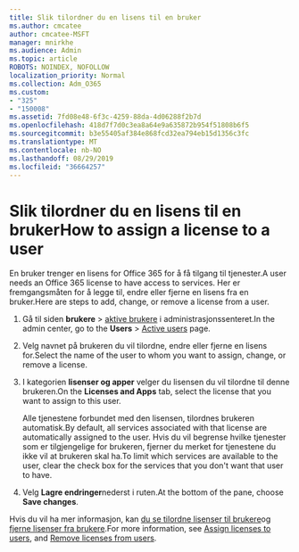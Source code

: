 ```yaml
---
title: Slik tilordner du en lisens til en bruker
ms.author: cmcatee
author: cmcatee-MSFT
manager: mnirkhe
ms.audience: Admin
ms.topic: article
ROBOTS: NOINDEX, NOFOLLOW
localization_priority: Normal
ms.collection: Adm_O365
ms.custom:
- "325"
- "150008"
ms.assetid: 7fd08e48-6f3c-4259-88da-4d06288f2b7d
ms.openlocfilehash: 418d7f7d0c3ea8a64e9a635872b954f51808b6f5
ms.sourcegitcommit: b3e55405af384e868fcd32ea794eb15d1356c3fc
ms.translationtype: MT
ms.contentlocale: nb-NO
ms.lasthandoff: 08/29/2019
ms.locfileid: "36664257"
---
```

# <a name="how-to-assign-a-license-to-a-user"></a><span data-ttu-id="e3fa9-102">Slik tilordner du en lisens til en bruker</span><span class="sxs-lookup"><span data-stu-id="e3fa9-102">How to assign a license to a user</span></span>

<span data-ttu-id="e3fa9-103">En bruker trenger en lisens for Office 365 for å få tilgang til tjenester.</span><span class="sxs-lookup"><span data-stu-id="e3fa9-103">A user needs an Office 365 license to have access to services.</span></span> <span data-ttu-id="e3fa9-104">Her er fremgangsmåten for å legge til, endre eller fjerne en lisens fra en bruker.</span><span class="sxs-lookup"><span data-stu-id="e3fa9-104">Here are steps to add, change, or remove a license from a user.</span></span>
  
1. <span data-ttu-id="e3fa9-105">Gå til siden **brukere** \> [aktive brukere](https://go.microsoft.com/fwlink/p/?linkid=834822) i administrasjonssenteret.</span><span class="sxs-lookup"><span data-stu-id="e3fa9-105">In the admin center, go to the **Users** \> [Active users](https://go.microsoft.com/fwlink/p/?linkid=834822) page.</span></span>

2. <span data-ttu-id="e3fa9-106">Velg navnet på brukeren du vil tilordne, endre eller fjerne en lisens for.</span><span class="sxs-lookup"><span data-stu-id="e3fa9-106">Select the name of the user to whom you want to assign, change, or remove a license.</span></span>

3. <span data-ttu-id="e3fa9-107">I kategorien **lisenser og apper** velger du lisensen du vil tilordne til denne brukeren.</span><span class="sxs-lookup"><span data-stu-id="e3fa9-107">On the **Licenses and Apps** tab, select the license that you want to assign to this user.</span></span>

    <span data-ttu-id="e3fa9-108">Alle tjenestene forbundet med den lisensen, tilordnes brukeren automatisk.</span><span class="sxs-lookup"><span data-stu-id="e3fa9-108">By default, all services associated with that license are automatically assigned to the user.</span></span> <span data-ttu-id="e3fa9-109">Hvis du vil begrense hvilke tjenester som er tilgjengelige for brukeren, fjerner du merket for tjenestene du ikke vil at brukeren skal ha.</span><span class="sxs-lookup"><span data-stu-id="e3fa9-109">To limit which services are available to the user, clear the check box for the services that you don't want that user to have.</span></span>

4. <span data-ttu-id="e3fa9-110">Velg **Lagre endringer**nederst i ruten.</span><span class="sxs-lookup"><span data-stu-id="e3fa9-110">At the bottom of the pane, choose **Save changes**.</span></span>

<span data-ttu-id="e3fa9-111">Hvis du vil ha mer informasjon, kan [du se tilordne lisenser til brukere](https://docs.microsoft.com/office365/admin/subscriptions-and-billing/assign-licenses-to-users)og [fjerne lisenser fra brukere](https://docs.microsoft.com/office365/admin/subscriptions-and-billing/remove-licenses-from-users).</span><span class="sxs-lookup"><span data-stu-id="e3fa9-111">For more information, see [Assign licenses to users](https://docs.microsoft.com/office365/admin/subscriptions-and-billing/assign-licenses-to-users), and [Remove licenses from users](https://docs.microsoft.com/office365/admin/subscriptions-and-billing/remove-licenses-from-users).</span></span>